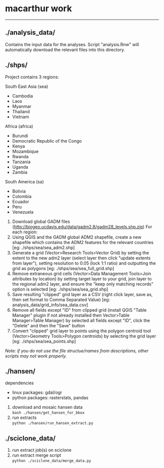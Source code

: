 # macarthur work

--------------------------------------------------

## ./analysis_data/
Contains the input data for the analyses.  Script "analysis.Rnw" will automatically download the relevant files into this directory.

## ./shps/

Project contains 3 regions:

South East Asia (sea)
- Cambodia
- Laos
- Myanmar
- Thailand
- Vietnam  

Africa (africa)
- Burundi
- Democratic Republic of the Congo
- Kenya
- Mozambique
- Rwanda
- Tanzania
- Uganda
- Zambia  

South America (sa)
- Bolivia
- Colombia
- Ecuador
- Peru
- Venezuela  


1. Download global GADM files (http://biogeo.ucdavis.edu/data/gadm2.8/gadm28_levels.shp.zip)
For each region:
2. Using QGIS and the GADM global ADM2 shapefile, create a new shapefile which contains the ADM2 features for the relevant countries [eg: ./shps/sea/sea_adm2.shp]
3. Generate a grid (Vector>Research Tools>Vector Grid) by setting the extent to the new adm2 layer (select layer then click "update extents from layer"), setting resolution to 0.05 (lock 1:1 ratio) and outputting the grid as polygons [eg: ./shps/sea/sea_full_grid.shp]
4. Remove extraneous grid cells (Vector>Data Management Tools>Join attributes by location) by setting target layer to your grid, join layer to the regional adm2 layer, and ensure the "keep only matching records" option is selected [eg: ./shps/sea/sea_grid.shp]
5. Save resulting "clipped" grid layer as a CSV (right click layer, save as, then set format to Comma Separated Value) [eg: analysis_data/grid_info/sea_data.csv]
6. Remove all fields except "ID" from clipped grid (install QGIS "Table Manager" plugin if not already installed then Vector>Table Manager>Table Manager) by selected all fields except "ID", click the "Delete" and then the "Save" button
7. Convert "clipped" grid layer to points using the polygon centroid tool (Vector>Geometry Tools>Polygon centroids) by selecting the grid layer [eg: ./shps/sea/sea_points.shp]

_Note: if you do not use the file structue/names from descriptions, other scripts may not work properly._


## ./hansen/

dependencies
- linux packages: gdal/ogr
- python packages: rasterstats, pandas

1. download and mosaic hansen data  
`bash ./hansen/get_hansen_for_bbox`
2. run extracts  
`python ./hansen/run_hansen_extract.py`


## ./sciclone_data/

1. run extract job(s) on sciclone
2. run extract merge script  
`python ./sciclone_data/merge_data.py`

